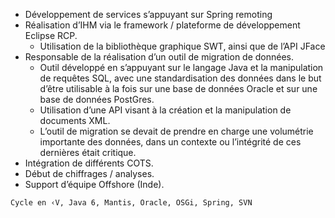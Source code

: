 - Développement de services s’appuyant sur Spring remoting
- Réalisation d’IHM  via le framework / plateforme de développement Eclipse RCP.
  - Utilisation de la bibliothèque graphique SWT, ainsi que de l’API JFace
- Responsable de la réalisation d’un outil de migration de données.
  - Outil développé en s’appuyant sur le langage Java et la manipulation de requêtes SQL, avec une standardisation des données dans le but d’être utilisable à la fois sur une base de données Oracle et sur une base de données PostGres.
  - Utilisation d’une API visant à la création et la manipulation de documents XML.
  - L’outil de migration se devait de prendre en charge une volumétrie importante des données, dans un contexte ou l’intégrité de ces dernières était critique.
- Intégration de différents COTS.
- Début de chiffrages / analyses.
- Support d’équipe Offshore (Inde).

``Cycle en ‹V, Java 6, Mantis, Oracle, OSGi, Spring, SVN``
